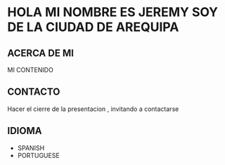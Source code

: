# HOLA MI NOMBRE ES JEREMY SOY DE LA CIUDAD DE AREQUIPA

## ACERCA DE MI

MI CONTENIDO

## CONTACTO

Hacer el cierre de la presentacion , invitando a contactarse

## IDIOMA

- SPANISH
- PORTUGUESE
